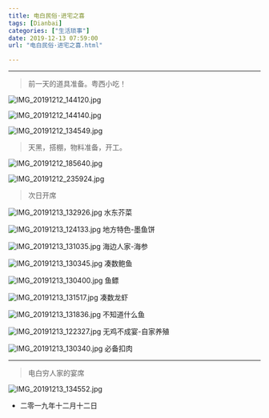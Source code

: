 ```yaml
---
title: 电白民俗·进宅之喜
tags: [Dianbai]
categories: ["生活琐事"]
date: 2019-12-13 07:59:00
url: "电白民俗·进宅之喜.html"

---
```


* * *

> 前一天的道具准备。粤西小吃！

![IMG_20191212_144120.jpg](http://blog.dahouzi.cn/blog/picture/IMG_20191212_144120.jpg?imageView/2/w/800/roundPic/radius/!25p/)

![IMG_20191212_144140.jpg](http://blog.dahouzi.cn/blog/picture/IMG_20191212_144140.jpg?imageMogr2/rotate/270/imageView/2/w/400)

![IMG_20191212_134549.jpg](http://blog.dahouzi.cn/blog/picture/IMG_20191212_134549.jpg?imageMogr2/rotate/270/imageView2/1/w/200)

> 天黑，搭棚，物料准备，开工。

![IMG_20191212_185640.jpg](http://blog.dahouzi.cn/blog/picture/IMG_20191212_185640.jpg?imageView/2/w/800)

![IMG_20191212_235924.jpg](http://blog.dahouzi.cn/blog/picture/IMG_20191212_235924.jpg?imageView/2/w/800)

> 次日开席

![IMG_20191213_132926.jpg](http://blog.dahouzi.cn/blog/picture/IMG_20191213_132926.jpg?imageMogr2/rotate/270/imageView/2/w/800) 
水东芥菜

![IMG_20191213_124133.jpg](http://blog.dahouzi.cn/blog/picture/IMG_20191213_124133.jpg?imageMogr2/rotate/45/imageView/2/w/800) 
地方特色-墨鱼饼

![IMG_20191213_131035.jpg](http://blog.dahouzi.cn/blog/picture/IMG_20191213_131035.jpg?imageView/2/w/800) 
海边人家-海参

![IMG_20191213_130345.jpg](http://blog.dahouzi.cn/blog/picture/IMG_20191213_130345.jpg?imageMogr2/rotate/270/imageView/2/w/800) 
凑数鲍鱼

![IMG_20191213_130400.jpg](http://blog.dahouzi.cn/blog/picture/IMG_20191213_130400.jpg?imageMogr2/rotate/45/imageView/2/w/800) 
鱼鳔

![IMG_20191213_131517.jpg](http://blog.dahouzi.cn/blog/picture/IMG_20191213_131517.jpg?imageMogr2/rotate/75/imageView/2/w/800) 
凑数龙虾

![IMG_20191213_131836.jpg](http://blog.dahouzi.cn/blog/picture/IMG_20191213_131836.jpg?imageMogr2/rotate/90/imageView/2/w/800) 
不知道什么鱼

![IMG_20191213_122327.jpg](http://blog.dahouzi.cn/blog/picture/IMG_20191213_122327.jpg?imageView/2/w/800) 
无鸡不成宴-自家养殖

![IMG_20191213_130340.jpg](http://blog.dahouzi.cn/blog/picture/IMG_20191213_130340.jpg?imageMogr2/rotate/60/imageView/2/w/800) 
必备扣肉

* * *

> 电白穷人家的宴席

![IMG_20191213_134552.jpg](http://blog.dahouzi.cn/blog/picture/IMG_20191213_134552.jpg?imageView/2/w/800)

*   二零一九年十二月十二日